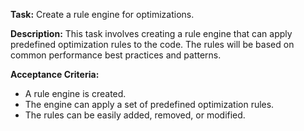 **Task:** Create a rule engine for optimizations.

**Description:**
This task involves creating a rule engine that can apply predefined optimization rules to the code. The rules will be based on common performance best practices and patterns.

**Acceptance Criteria:**
- A rule engine is created.
- The engine can apply a set of predefined optimization rules.
- The rules can be easily added, removed, or modified.
